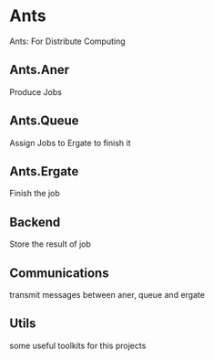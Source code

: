 # Ants
Ants: For Distribute Computing

## Ants.Aner
Produce Jobs

## Ants.Queue
Assign Jobs to Ergate to finish it

## Ants.Ergate
Finish the job

## Backend
Store the result of job

## Communications
transmit messages between aner, queue and ergate

## Utils
some useful toolkits for this projects

